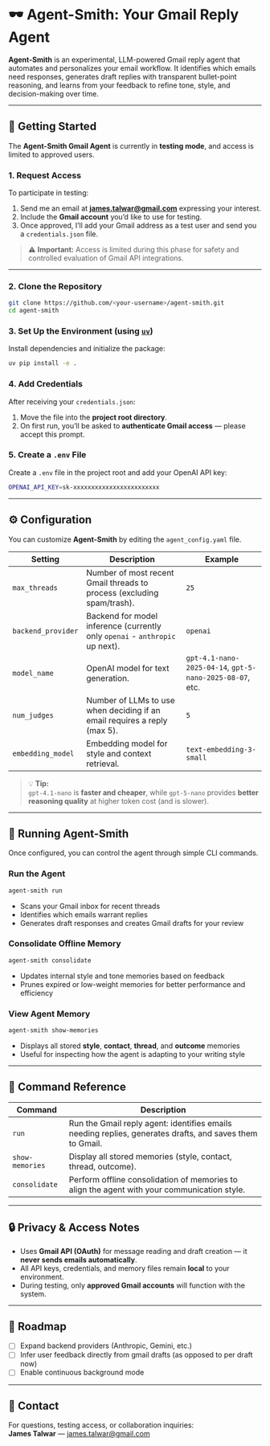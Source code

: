 # 🕶️ Agent-Smith: Your Gmail Reply Agent

**Agent-Smith** is an experimental, LLM-powered Gmail reply agent that automates and personalizes your email workflow.  It identifies which emails need responses, generates draft replies with transparent bullet-point reasoning, and learns from your feedback to refine tone, style, and decision-making over time.  

---

## 🚀 Getting Started

The **Agent-Smith Gmail Agent** is currently in **testing mode**, and access is limited to approved users.

### 1. Request Access
To participate in testing:
1. Send me an email at **james.talwar@gmail.com** expressing your interest.  
2. Include the **Gmail account** you’d like to use for testing.  
3. Once approved, I’ll add your Gmail address as a test user and send you a `credentials.json` file.  

> ⚠️ **Important:** Access is limited during this phase for safety and controlled evaluation of Gmail API integrations.

---

### 2. Clone the Repository
```bash
git clone https://github.com/<your-username>/agent-smith.git
cd agent-smith
```

### 3. Set Up the Environment (using [`uv`](https://docs.astral.sh/uv/getting-started/features/#projects))
Install dependencies and initialize the package:
```bash
uv pip install -e .
```

### 4. Add Credentials
After receiving your `credentials.json`:
1. Move the file into the **project root directory**.  
2. On first run, you’ll be asked to **authenticate Gmail access** — please accept this prompt.

### 5. Create a `.env` File
Create a `.env` file in the project root and add your OpenAI API key:
```bash
OPENAI_API_KEY=sk-xxxxxxxxxxxxxxxxxxxxxxxx
```

---

## ⚙️ Configuration

You can customize **Agent-Smith** by editing the `agent_config.yaml` file.

| Setting | Description | Example |
|----------|--------------|----------|
| `max_threads` | Number of most recent Gmail threads to process (excluding spam/trash). | `25` |
| `backend_provider` | Backend for model inference (currently only `openai` - `anthropic` up next). | `openai` |
| `model_name` | OpenAI model for text generation. | `gpt-4.1-nano-2025-04-14`, `gpt-5-nano-2025-08-07`, etc.|
| `num_judges` | Number of LLMs to use when deciding if an email requires a reply (max 5). | `5` |
| `embedding_model` | Embedding model for style and context retrieval. | `text-embedding-3-small` |

> 💡 **Tip:**  
> `gpt-4.1-nano` is **faster and cheaper**, while `gpt-5-nano` provides **better reasoning quality** at higher token cost (and is slower).

---

## 🧠 Running Agent-Smith

Once configured, you can control the agent through simple CLI commands.

### Run the Agent
```bash
agent-smith run
```
- Scans your Gmail inbox for recent threads  
- Identifies which emails warrant replies  
- Generates draft responses and creates Gmail drafts for your review  

### Consolidate Offline Memory
```bash
agent-smith consolidate
```
- Updates internal style and tone memories based on feedback  
- Prunes expired or low-weight memories for better performance and efficiency  

### View Agent Memory
```bash
agent-smith show-memories
```
- Displays all stored **style**, **contact**, **thread**, and **outcome** memories  
- Useful for inspecting how the agent is adapting to your writing style  

---

## 🧩 Command Reference

| Command | Description |
|----------|-------------|
| `run` | Run the Gmail reply agent: identifies emails needing replies, generates drafts, and saves them to Gmail. |
| `show-memories` | Display all stored memories (style, contact, thread, outcome). |
| `consolidate` | Perform offline consolidation of memories to align the agent with your communication style. |

---

## 🔒 Privacy & Access Notes

- Uses **Gmail API (OAuth)** for message reading and draft creation — it **never sends emails automatically**.  
- All API keys, credentials, and memory files remain **local** to your environment.  
- During testing, only **approved Gmail accounts** will function with the system.  

---

## 🧭 Roadmap

- [ ] Expand backend providers (Anthropic, Gemini, etc.)  
- [ ] Infer user feedback directly from gmail drafts (as opposed to per draft now)
- [ ] Enable continuous background mode  

---

## 📧 Contact

For questions, testing access, or collaboration inquiries:  
**James Talwar** — james.talwar@gmail.com

